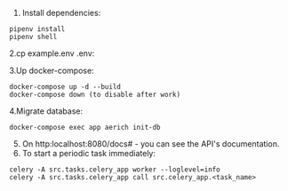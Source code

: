 1. Install dependencies:

```
pipenv install
pipenv shell
```
2.cp example.env .env:

3.Up docker-compose:
```
docker-compose up -d --build
docker-compose down (to disable after work)
```
4.Migrate database:
```
docker-compose exec app aerich init-db
```
5. On http:localhost:8080/docs# - you can see the API's documentation.
6. To start a periodic task immediately:
```
celery -A src.tasks.celery_app worker --loglevel=info
celery -A src.tasks.celery_app call src.celery_app.<task_name>
```
